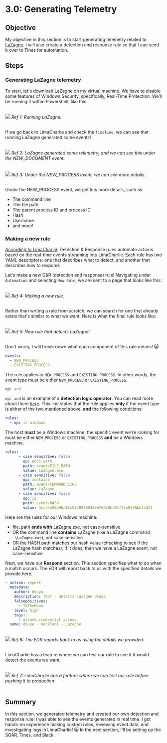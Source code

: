 # 3.0: Generating Telemetry
## Objective
My objective in this section is to start generating telemetry related to [LaZagne](https://github.com/AlessandroZ/LaZagne). I will also create a detection and response rule so that I can send it over to Tines for automation.

## Steps
### Generating LaZagne telemetry
To start, let's download LaZagne on my virtual machine. We have to disable some features of Windows Security, specifically, Real-Time Protection. We'll be running it within Powershell, like this:

<br>
<img src="https://i.imgur.com/nrtlKna.png">
<i>Ref 1: Running LaZagne.</i>
<br><br>

If we go back to LimaCharlie and check the `Timeline`, we can see that running LaZagne generated some events! 

<br>
<img src=https://i.imgur.com/3EUP6gT.png>
<i>Ref 2: LaZagne generated some telemetry, and we can see this under the NEW_DOCUMENT event.</i>
<br><br>

<br>
<img src="https://i.imgur.com/m9kQG0k.png">
<i>Ref 3: Under the NEW_PROCESS event, we can see more details.</i>
<br><br>

Under the NEW_PROCESS event, we get lots more details, such as:
- The command line
- The file path
- The parent process ID and process ID
- Hash
- Username
- and more!

### Making a new rule
[According to LimaCharlie](https://docs.limacharlie.io/docs/detection-and-response):
Detection & Response rules automate actions based on the real-time events streaming into LimaCharlie. Each rule has two YAML descriptors: one that describes what to detect, and another that describes how to respond.

Let's make a new D&R (detection and response) rule! Navigating under `Automation` and selecting `New Rule`, we are sent to a page that looks like this:

<br>
<img src="https://i.imgur.com/EldBKoK.png">
<i>Ref 4: Making a new rule.</i>
<br><br>

Rather than writing a rule from scratch, we can search for one that already exists that's similar to what we want. Here is what the final rule looks like:

<br>
<img src="https://i.imgur.com/baLyklD.png">
<i>Ref 5: New rule that detects LaZagne!</i>
<br><br>

Don't worry, I will break down what each component of this rule means! 😸

```yaml
events:
  - NEW_PROCESS
  - EXISTING_PROCESS
```
The rule applies to `NEW_PROCESS` and `EXISTING_PROCESS`. In other words, the event type must be either `NEW_PROCESS` or `EXISTING_PROCESS`.

```yaml
op: and
```
`op: and` is an example of a **detection logic operator**. You can read more about them [here](https://docs.limacharlie.io/docs/detection-logic-operators). This line states that the rule applies **only** if the event type is either of the two mentioned above, **and** the following conditions:

```yaml
rules:
  - op: is windows
```
The host **must** be a Windows machine; the specific event we're looking for must be either `NEW_PROCESS` or `EXISTING_PROCESS` **and** be a Windows machine.

```yaml
rules:
      - case sensitive: false
        op: ends with
        path: event/FILE_PATH
        value: LaZagne.exe
      - case sensitive: false
        op: contains
        path: event/COMMAND_LINE
        value: LaZagne
      - case sensitive: false
        op: is
        path: event/HASH
        value: 3cc5ee93a9ba1fc57389705283b760c8bd61f35e9398bbfa321
```
Here are the rules for our Windows machine:
- file_path **ends with** LaZagne.exe, not case-sensitive
- OR the command line **contains** LaZagne (like a LaZagne command, `.\LaZagne.exe`), not case sensitive
- OR the HASH path matches our hash value (checking to see if the LaZagne hash matches); if it does, then we have a LaZagne event, not case-sensitive

Next, we have our **Respond** section. This section specifies what to do when a match occurs. The EDR will report back to us with the specified details we provide here.

```yaml
- action: report
  metadata:
    author: dsuyu
    description: TEST - Detects Lazagne Usage
    falsepositives:
      - ToTheMoon
    level: high
    tags:
      - attack.credential_access
  name: dsuyu - HackTool - Lazagne
```

<br>
<img src="https://i.imgur.com/r2uAy4j.png">
<i>Ref 6: The EDR reports back to us using the details we provided.</i>
<br><br>

LimaCharlie has a feature where we can test our rule to see if it would detect the events we want.

<br>
<img src="https://i.imgur.com/Uawf7fP.png">
<i>Ref 7: LimaCharlie has a feature where we can test our rule before pushing it to production.</i>
<br><br>

## Summary
In this section, we generated telemetry and created our own detection and response rule! I was able to see the events generated in real time. I got hands-on experience making custom rules, reviewing event data, and investigating logs in LimaCharlie! 😸 
In the next section, I'll be setting up the SOAR, Tines, and Slack.
